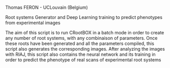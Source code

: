 Thomas FERON - UCLouvain (Belgium)

Root systems Generator and Deep Learning training to predict phenotypes from experimental images

The aim of this script is to run CRootBOX in a batch mode in order to create
any number of root systems, with any combinaison of parameters.
Once these roots have been generated and all the parameters compiled,
this script also generates the corresponding images.
After analyzing the images with RIAJ, this script also contains the neural network 
and its training in order to predict the phenotype of real scans of experimental root systems 
